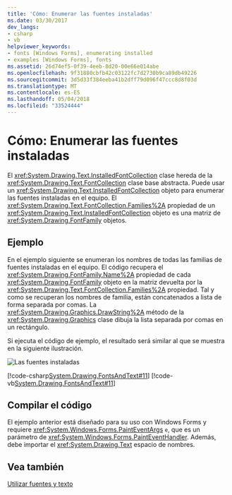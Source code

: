 ```yaml
---
title: 'Cómo: Enumerar las fuentes instaladas'
ms.date: 03/30/2017
dev_langs:
- csharp
- vb
helpviewer_keywords:
- fonts [Windows Forms], enumerating installed
- examples [Windows Forms], fonts
ms.assetid: 26d74ef5-0f39-4eeb-8d20-00e66e014abe
ms.openlocfilehash: 9f31880cbfb42c03122fc7d2730b9ca89db49226
ms.sourcegitcommit: 3d5d33f384eeba41b2dff79d096f47ccc8d8f03d
ms.translationtype: MT
ms.contentlocale: es-ES
ms.lasthandoff: 05/04/2018
ms.locfileid: "33524444"
---
```

# <a name="how-to-enumerate-installed-fonts"></a>Cómo: Enumerar las fuentes instaladas
El <xref:System.Drawing.Text.InstalledFontCollection> clase hereda de la <xref:System.Drawing.Text.FontCollection> clase base abstracta. Puede usar un <xref:System.Drawing.Text.InstalledFontCollection> objeto para enumerar las fuentes instaladas en el equipo. El <xref:System.Drawing.Text.FontCollection.Families%2A> propiedad de un <xref:System.Drawing.Text.InstalledFontCollection> objeto es una matriz de <xref:System.Drawing.FontFamily> objetos.  
  
## <a name="example"></a>Ejemplo  
 En el ejemplo siguiente se enumeran los nombres de todas las familias de fuentes instaladas en el equipo. El código recupera el <xref:System.Drawing.FontFamily.Name%2A> propiedad de cada <xref:System.Drawing.FontFamily> objeto en la matriz devuelta por la <xref:System.Drawing.Text.FontCollection.Families%2A> propiedad. Tal y como se recuperan los nombres de familia, están concatenados a lista de forma separada por comas. La <xref:System.Drawing.Graphics.DrawString%2A> método de la <xref:System.Drawing.Graphics> clase dibuja la lista separada por comas en un rectángulo.  
  
 Si ejecuta el código de ejemplo, el resultado será similar al que se muestra en la siguiente ilustración.  
  
 ![Las fuentes instaladas](../../../../docs/framework/winforms/advanced/media/csfontstext6.png "csfontstext6")  
  
 [!code-csharp[System.Drawing.FontsAndText#11](../../../../samples/snippets/csharp/VS_Snippets_Winforms/System.Drawing.FontsAndText/CS/Class1.cs#11)]
 [!code-vb[System.Drawing.FontsAndText#11](../../../../samples/snippets/visualbasic/VS_Snippets_Winforms/System.Drawing.FontsAndText/VB/Class1.vb#11)]  
  
## <a name="compiling-the-code"></a>Compilar el código  
 El ejemplo anterior está diseñado para su uso con Windows Forms y requiere <xref:System.Windows.Forms.PaintEventArgs> `e`, que es un parámetro de <xref:System.Windows.Forms.PaintEventHandler>. Además, debe importar el <xref:System.Drawing.Text> espacio de nombres.  
  
## <a name="see-also"></a>Vea también  
 [Utilizar fuentes y texto](../../../../docs/framework/winforms/advanced/using-fonts-and-text.md)
